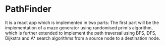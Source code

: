 # PathFinder
It is a react app which is implemented in two parts:
The first part will be the implementation of a maze generator using randomised prim's algorithm,
which is further extended to implement the path traversal using BFS, DFS, Dijkstra and A* search algorithms from a source node to a destination node.

